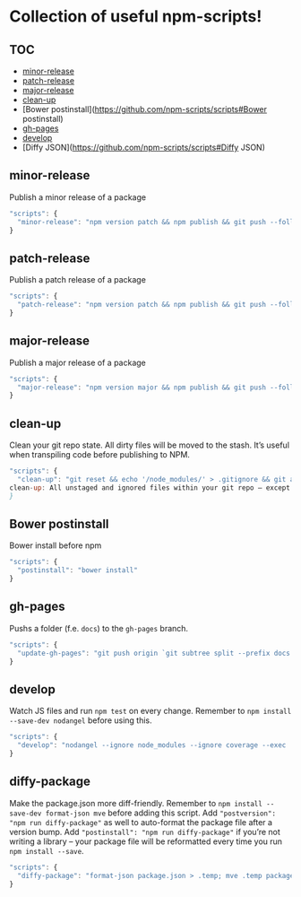 # Collection of useful npm-scripts!

## TOC

<!-- @doxie.inject start toc -->
<!-- Don’t remove or change the comment above – that can break automatic updates. -->
* [minor-release](https://github.com/npm-scripts/scripts#minor-release)
* [patch-release](https://github.com/npm-scripts/scripts#patch-release)
* [major-release](https://github.com/npm-scripts/scripts#major-release)
* [clean-up](https://github.com/npm-scripts/scripts#clean-up)
* [Bower postinstall](https://github.com/npm-scripts/scripts#Bower postinstall)
* [gh-pages](https://github.com/npm-scripts/scripts#gh-pages)
* [develop](https://github.com/npm-scripts/scripts#develop)
* [Diffy JSON](https://github.com/npm-scripts/scripts#Diffy JSON)

<!-- Don’t remove or change the comment below – that can break automatic updates. More info at <http://npm.im/doxie.inject>. -->
<!-- @doxie.inject end toc -->


<!-- @doxie.inject start -->
<!-- Don’t remove or change the comment above – that can break automatic updates. -->
## minor-release

Publish a minor release of a package

```js
"scripts": {
  "minor-release": "npm version patch && npm publish && git push --follow-tags"
}
```

## patch-release

Publish a patch release of a package

```js
"scripts": {
  "patch-release": "npm version patch && npm publish && git push --follow-tags"
}
```

## major-release

Publish a major release of a package

```js
"scripts": {
  "major-release": "npm version major && npm publish && git push --follow-tags"
}
```

## clean-up

Clean your git repo state. All dirty files will be moved to the stash. It’s useful when transpiling code before publishing to NPM.

```js
"scripts": {
  "clean-up": "git reset && echo '/node_modules/' > .gitignore && git add .gitignore && git stash save --include-untracked --keep-index '`npm run clean-up` trash can' && git clean --force -d && git reset --hard && echo '
clean-up: All unstaged and ignored files within your git repo – except node_modules/* – have been moved to the stash. To restore them run `git stash pop --quiet; git checkout .gitignore`."
}
```

## Bower postinstall

Bower install before npm

```js
"scripts": {
  "postinstall": "bower install"
}
```

## gh-pages

Pushs a folder (f.e. `docs`) to the `gh-pages` branch.

```js
"scripts": {
  "update-gh-pages": "git push origin `git subtree split --prefix docs master`:gh-pages --force"
}
```

## develop

Watch JS files and run `npm test` on every change. Remember to `npm install --save-dev nodangel` before using this.

```js
"scripts": {
  "develop": "nodangel --ignore node_modules --ignore coverage --exec 'npm run --silent test'"
}
```

## diffy-package

Make the package.json more diff-friendly. Remember to `npm install --save-dev format-json mve` before adding this script. Add `"postversion": "npm run diffy-package"` as well to auto-format the package file after a version bump. Add `"postinstall": "npm run diffy-package"` if you’re not writing a library – your package file will be reformatted every time you run `npm install --save`.

```js
"scripts": {
  "diffy-package": "format-json package.json > .temp; mve .temp package.json"
}
```

<!-- Don’t remove or change the comment below – that can break automatic updates. More info at <http://npm.im/doxie.inject>. -->
<!-- @doxie.inject end -->
